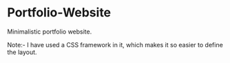 # Portfolio-Website

Minimalistic portfolio website.

Note:- I have used a CSS framework in it, which makes it so easier to define the layout.
